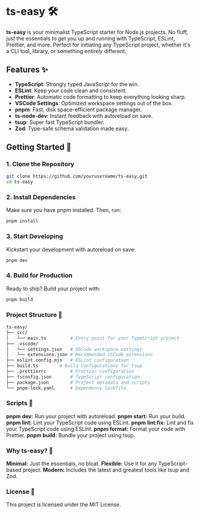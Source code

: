 
# ts-easy 🛠️

**ts-easy** is your minimalist TypeScript starter for Node.js projects. No fluff, just the essentials to get you up and running with TypeScript, ESLint, Prettier, and more. Perfect for initiating any TypeScript project, whether it's a CLI tool, library, or something entirely different.

## Features ✨

- **TypeScript**: Strongly typed JavaScript for the win.
- **ESLint**: Keep your code clean and consistent.
- **Prettier**: Automatic code formatting to keep everything looking sharp.
- **VSCode Settings**: Optimized workspace settings out of the box.
- **pnpm**: Fast, disk space-efficient package manager.
- **ts-node-dev**: Instant feedback with autoreload on save.
- **tsup**: Super fast TypeScript bundler.
- **Zod**: Type-safe schema validation made easy.

## Getting Started 🚀

### 1. Clone the Repository

```bash
git clone https://github.com/yourusername/ts-easy.git
cd ts-easy
```

### 2. Install Dependencies

Make sure you have pnpm installed. Then, run:

```bash
pnpm install
```

### 3. Start Developing

Kickstart your development with autoreload on save:

```bash
pnpm dev
```

### 4. Build for Production

Ready to ship? Build your project with:

```bash
pnpm build
```

### Project Structure 📁

```bash
ts-easy/
├── src/
│   └── main.ts      	# Entry point for your TypeScript project
├── .vscode/
│   └── settings.json 	# VSCode workspace settings
│   └── extensions.json # Recommended VSCode extensions
├── eslint.config.mjs   # ESLint configuration
├── build.ts      	# Build configurations for tsup
├── .prettierrc      	# Prettier configuration
├── tsconfig.json    	# TypeScript configuration
├── package.json     	# Project metadata and scripts
└── pnpm-lock.yaml   	# Dependency lockfile
```

### Scripts 📝

**pnpm dev:** Run your project with autoreload.
**pnpm start:** Run your build.
**pnpm lint:** Lint your TypeScript code using ESLint.
**pnpm lint:fix:** Lint and fix your TypeScript code using ESLint.
**pnpm format:** Format your code with Prettier.
**pnpm build:** Bundle your project using tsup.

### Why ts-easy? 🤔

**Minimal:** Just the essentials, no bloat.
**Flexible:** Use it for any TypeScript-based project.
**Modern:** Includes the latest and greatest tools like tsup and Zod.

### License 📄

This project is licensed under the MIT License.
